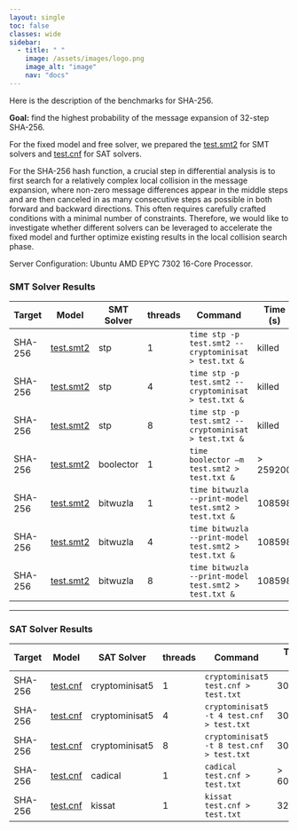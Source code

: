 ```yaml
---
layout: single
toc: false
classes: wide
sidebar:  
  - title: " "
    image: /assets/images/logo.png
    image_alt: "image"
    nav: "docs"
---
```


Here is the description of the benchmarks for SHA-256.

**Goal:** find the highest probability of the message expansion of 32-step SHA-256.

For the fixed model and free solver, we prepared the [test.smt2](../models/SHA/test.smt2) for SMT solvers and [test.cnf](../models/SHA/32step_right.cnf) for SAT solvers.

For the SHA-256 hash function, a crucial step in differential analysis is to first search for a relatively complex local collision in the message expansion, where non-zero message differences appear in the middle steps and are then canceled in as many consecutive steps as possible in both forward and backward directions. This often requires carefully crafted conditions with a minimal number of constraints. Therefore, we would like to investigate whether different solvers can be leveraged to accelerate the fixed model and further optimize existing results in the local collision search phase.

Server Configuration: Ubuntu AMD EPYC 7302 16-Core Processor.

### SMT Solver Results

| Target      | Model                                             | SMT Solver  |  threads                 |Command                                                  | Time (s)    | Optimization Methods  |
|-------------|---------------------------------------------------|-------------|--------------------------|---------------------------------------------------------|-------------|---------------------- |
| SHA-256     | [test.smt2](../models/MD/test.smt2)               | stp         | 1                        |`time stp -p test.smt2 --cryptominisat > test.txt &`     | killed      |                       |
| SHA-256     | [test.smt2](../models/MD/test.smt2)               | stp         | 4                        |`time stp -p test.smt2 --cryptominisat > test.txt &`     | killed      |                       |
| SHA-256     | [test.smt2](../models/MD/test.smt2)               | stp         | 8                        |`time stp -p test.smt2 --cryptominisat > test.txt &`     | killed      |                       |
| SHA-256     | [test.smt2](../models/MD/test.smt2)               | boolector   | 1                        |`time boolector –m test.smt2 > test.txt &`               | > 259200    |                       |
| SHA-256     | [test.smt2](../models/MD/test.smt2)               | bitwuzla    | 1                        |`time bitwuzla --print-model test.smt2 > test.txt &`     | 108598      |                       |
| SHA-256     | [test.smt2](../models/MD/test.smt2)               | bitwuzla    | 4                        |`time bitwuzla --print-model test.smt2 > test.txt &`     | 108598      |                       |
| SHA-256     | [test.smt2](../models/MD/test.smt2)               | bitwuzla    | 8                        |`time bitwuzla --print-model test.smt2 > test.txt &`     | 108598      |                       |

---

### SAT Solver Results

| Target      | Model                                             | SAT Solver       | threads                |Command                                        | Time (s)    | Optimization Methods |
|-------------|---------------------------------------------------|------------------|------------------------|-----------------------------------------------|-------------|-----------------------|
| SHA-256     | [test.cnf](../models/MD/42step_right.cnf)         | cryptominisat5   | 1                      | `cryptominisat5 test.cnf > test.txt`          | 30883       |                       |
| SHA-256     | [test.cnf](../models/MD/42step_right.cnf)         | cryptominisat5   | 4                      | `cryptominisat5 -t 4 test.cnf > test.txt`     | 30883       |                       |
| SHA-256     | [test.cnf](../models/MD/42step_right.cnf)         | cryptominisat5   | 8                      | `cryptominisat5 -t 8 test.cnf > test.txt`     | 30883       |                       |
| SHA-256     | [test.cnf](../models/MD/42step_right.cnf)         | cadical          | 1                      | `cadical test.cnf > test.txt`                 | > 604800    |                       |
| SHA-256     | [test.cnf](../models/MD/42step_right.cnf)         | kissat           | 1                      | `kissat test.cnf > test.txt`                  | 32764       |                       |


